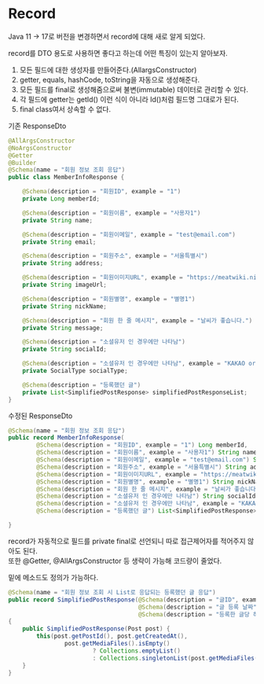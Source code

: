 # Record

Java 11 -> 17로 버전을 변경하면서 record에 대해 새로 알게 되었다.

record를 DTO 용도로 사용하면 좋다고 하는데 어떤 특징이 있는지 알아보자.

1. 모든 필드에 대한 생성자를 만들어준다.(AllargsConstructor)
2. getter, equals, hashCode, toString을 자동으로 생성해준다.
3. 모든 필드를 final로 생성해줌으로써 불변(immutable) 데이터로 관리할 수 있다.
4. 각 필드에 getter는 getId() 이런 식이 아니라 Id()처럼 필드명 그대로가 된다.
5. final class여서 상속할 수 없다.

기존 ResponseDto
```java
@AllArgsConstructor
@NoArgsConstructor
@Getter
@Builder
@Schema(name = "회원 정보 조회 응답")
public class MemberInfoResponse {

    @Schema(description = "회원ID", example = "1")
    private Long memberId;

    @Schema(description = "회원이름", example = "사용자1")
    private String name;

    @Schema(description = "회원이메일", example = "test@email.com")
    private String email;

    @Schema(description = "회원주소", example = "서울특별시")
    private String address;

    @Schema(description = "회원이미지URL", example = "https://meatwiki.nii.ac.jp/confluence/images/icons/profilepics/anonymous.png")
    private String imageUrl;

    @Schema(description = "회원별명", example = "별명1")
    private String nickName;

    @Schema(description = "회원 한 줄 메시지", example = "날씨가 좋습니다.")
    private String message;

    @Schema(description = "소셜유저 인 경우에만 나타남")
    private String socialId;

    @Schema(description = "소셜유저 인 경우에만 나타남", example = "KAKAO or GOOGLE")
    private SocialType socialType;

    @Schema(description = "등록했던 글")
    private List<SimplifiedPostResponse> simplifiedPostResponseList;
}
```

수정된 ResponseDto
```java
@Schema(name = "회원 정보 조회 응답")
public record MemberInfoResponse(
        @Schema(description = "회원ID", example = "1") Long memberId,
        @Schema(description = "회원이름", example = "사용자1") String name,
        @Schema(description = "회원이메일", example = "test@email.com") String email,
        @Schema(description = "회원주소", example = "서울특별시") String address,
        @Schema(description = "회원이미지URL", example = "https://meatwiki.nii.ac.jp/confluence/images/icons/profilepics/anonymous.png") String imageURL,
        @Schema(description = "회원별명", example = "별명1") String nickName,
        @Schema(description = "회원 한 줄 메시지", example = "날씨가 좋습니다.") String message,
        @Schema(description = "소셜유저 인 경우에만 나타남") String socialId,
        @Schema(description = "소셜유저 인 경우에만 나타남", example = "KAKAO or GOOGLE") SocialType socialType,
        @Schema(description = "등록했던 글") List<SimplifiedPostResponse> simplifiedPostResponseList) {

}
```

record가 자동적으로 필드를 private final로 선언되니 따로 접근제어자를 적어주지 않아도 된다.<br>
또한 @Getter, @AllArgsConstructor 등 생략이 가능해 코드량이 줄었다.

밑에 메소드도 정의가 가능하다.

```java
@Schema(name = "회원 정보 조회 시 List로 응답되는 등록했던 글 응답")
public record SimplifiedPostResponse(@Schema(description = "글ID", example = "1") Long postId,
                                     @Schema(description = "글 등록 날짜", example = "2023-11-28 15:14:41") LocalDateTime createdAt,
                                     @Schema(description = "등록한 글당 하나의 이미지만 응답") List<String> mediaUrls)
{
    public SimplifiedPostResponse(Post post) {
        this(post.getPostId(), post.getCreatedAt(),
                post.getMediaFiles().isEmpty()
                        ? Collections.emptyList()
                        : Collections.singletonList(post.getMediaFiles().get(0).getFileUrl()));
    }
}
```

